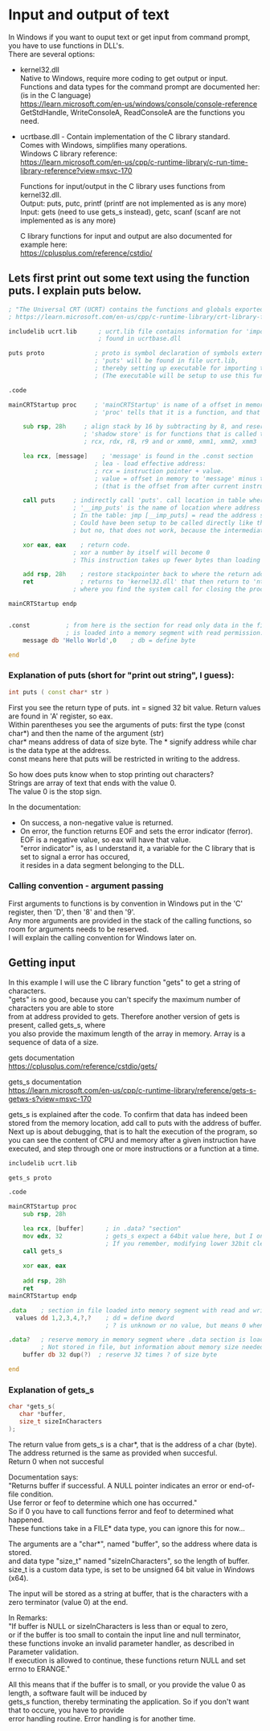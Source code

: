 # Input and output of text
In Windows if you want to ouput text or get input from command prompt, you have to use functions in DLL's. <br>
There are several options:
- kernel32.dll <br>
  Native to Windows, require more coding to get output or input. <br>
  Functions and data types for the command prompt are documented her: (is in the C language) <br>
  https://learn.microsoft.com/en-us/windows/console/console-reference <br>
  GetStdHandle, WriteConsoleA, ReadConsoleA are the functions you need.
- ucrtbase.dll - Contain implementation of the C library standard. <br>
  Comes with Windows, simplifies many operations. <br>
  Windows C library reference: <br>
  https://learn.microsoft.com/en-us/cpp/c-runtime-library/c-run-time-library-reference?view=msvc-170 <br>
  
  Functions for input/output in the C library uses functions from kernel32.dll.<br>
  Output: puts, putc, printf (printf are not implemented as is any more) <br>
  Input: gets (need to use gets_s instead), getc, scanf (scanf are not implemented as is any more) <br>
  
  C library functions for input and output are also documented for example here: <br>
  https://cplusplus.com/reference/cstdio/ <br>
  
## Lets first print out some text using the function puts. I explain puts below. <br>

```asm
; "The Universal CRT (UCRT) contains the functions and globals exported by the standard C99 CRT library"
; https://learn.microsoft.com/en-us/cpp/c-runtime-library/crt-library-features?view=msvc-170

includelib ucrt.lib      ; ucrt.lib file contains information for 'importing' the 'exported' functions and data
                         ; found in ucrtbase.dll

puts proto              ; proto is symbol declaration of symbols external to this file:
                        ; 'puts' will be found in file ucrt.lib,
                        ; thereby setting up executable for importing the dll function 'puts' from ucrtbase.dll
                        ; (The executable will be setup to use this function, only if being used)

.code

mainCRTStartup proc     ; 'mainCRTStartup' is name of a offset in memory.
                        ; 'proc' tells that it is a function, and that the symbol is global

	sub rsp, 28h     ; align stack by 16 by subtracting by 8, and reserve 20h of data for shadow store at the same time.
                     ; 'shadow store' is for functions that is called to save the first 4 arguments:
                     ; rcx, rdx, r8, r9 and or xmm0, xmm1, xmm2, xmm3

	lea rcx, [message]    ; 'message' is found in the .const section
                        ; lea - load effective address:
                        ; rcx = instruction pointer + value. 
                        ; value = offset in memory to 'message' minus the current offset
                        ; (that is the offset from after current instruction)

	call puts     ; indirectly call 'puts'. call location in table where a jmp instruction have been setup.
                  ; '__imp_puts' is the name of location where address of 'puts' is stored.
                  ; In the table: jmp [__imp_puts] = read the address stored at __imp_puts, and then jump to address.
                  ; Could have been setup to be called directly like this: call [__imp_puts] or just call [puts]
                  ; but no, that does not work, because the intermediate code produced are not setup that way...

	xor eax, eax    ; return code.
                  ; xor a number by itself will become 0
                  ; This instruction takes up fewer bytes than loading it with a 32 bit value

	add rsp, 28h    ; restore stackpointer back to where the return address is
	ret             ; returns to 'kernel32.dll' that then return to 'ntdll.dll',
                  ; where you find the system call for closing the process.

mainCRTStartup endp


.const          ; from here is the section for read only data in the file. 
                ; is loaded into a memory segment with read permission.
	message db 'Hello World',0	  ; db = define byte

end
```

### Explanation of puts (short for "print out string", I guess): <br>
```C++
int puts ( const char* str )
```
First you see the return type of puts. int = signed 32 bit value. Return values are found in 'A' register, so eax. <br>
Within parentheses you see the arguments of puts: first the type (const char*) and then the name of the argument (str) <br>
char* means address of data of size byte. The * signify address while char is the data type at the address. <br>
const means here that puts will be restricted in writing to the address.

So how does puts know when to stop printing out characters? <br>
Strings are array of text that ends with the value 0. <br>
The value 0 is the stop sign.

In the documentation: <br>
- On success, a non-negative value is returned. <br>
- On error, the function returns EOF and sets the error indicator (ferror). <br>
EOF is a negative value, so eax will have that value. <br>
"error indicator" is, as I understand it, a variable for the C library that is set to signal a error has occured, <br>
it resides in a data segment belonging to the DLL.

### Calling convention - argument passing
First arguments to functions is by convention in Windows put in the 'C' register, then 'D', then '8' and then '9'. <br>
Any more arguments are provided in the stack of the calling functions, so room for arguments needs to be reserved. <br>
I will explain the calling convention for Windows later on.


## Getting input
In this example I will use the C library function "gets" to get a string of characters. <br>
"gets" is no good, because you can't specify the maximum number of characters you are able to store <br>
from at address provided to gets. Therefore another version of gets is present, called gets_s, where <br>
you also provide the maximum length of the array in memory. Array is a sequence of data of a size.

gets documentation <br>
https://cplusplus.com/reference/cstdio/gets/

gets_s documentation <br>
https://learn.microsoft.com/en-us/cpp/c-runtime-library/reference/gets-s-getws-s?view=msvc-170

gets_s is explained after the code.
To confirm that data has indeed been stored from the memory location, add call to puts with the address of buffer.
Next up is about debugging, that is to halt the execution of the program, so you can see the content of CPU and memory
after a given instruction have executed, and step through one or more instructions or a function at a time.

```asm
includelib ucrt.lib

gets_s proto

.code

mainCRTStartup proc
	sub rsp, 28h

	lea rcx, [buffer]      ; in .data? "section"
	mov edx, 32            ; gets_s expect a 64bit value here, but I only set the 32bit part of 'D' register
                           ; If you remember, modifying lower 32bit clear the upper 32 bits in x64
	call gets_s
		
	xor eax, eax
	
	add rsp, 28h
	ret
mainCRTStartup endp

.data    ; section in file loaded into memory segment with read and write permissions
  values dd 1,2,3,4,?,?    ; dd = define dword
                           ; ? is unknown or no value, but means 0 when created in file.

.data?   ; reserve memory in memory segment where .data section is loaded.
         ; Not stored in file, but information about memory size needed for segment will be set in file 
	buffer db 32 dup(?)  ; reserve 32 times ? of size byte

end
```

### Explanation of gets_s 
```C++
char *gets_s(
   char *buffer,
   size_t sizeInCharacters
);
```
The return value from gets_s is a char*, that is the address of a char (byte). <br>
The address returned is the same as provided when succesful. <br>
Return 0 when not succesful <br>

Documentation says: <br>
"Returns buffer if successful. A NULL pointer indicates an error or end-of-file condition. <br>
Use ferror or feof to determine which one has occurred." <br>
So if 0 you have to call functions ferror and feof to determined what happened. <br>
These functions take in a FILE* data type, you can ignore this for now...

The arguments are a "char*", named "buffer", so the address where data is stored. <br>
and data type "size_t" named "sizeInCharacters", so the length of buffer. <br>
size_t is a custom data type, is set to be unsigned 64 bit value in Windows (x64). <br>

The input will be stored as a string at buffer, that is the characters with a zero terminator (value 0) at the end.

In Remarks: <br>
"If buffer is NULL or sizeInCharacters is less than or equal to zero, <br>
or if the buffer is too small to contain the input line and null terminator, <br>
these functions invoke an invalid parameter handler, as described in Parameter validation. <br>
If execution is allowed to continue, these functions return NULL and set errno to ERANGE."

All this means that if the buffer is to small, or you provide the value 0 as length, a software fault will be induced by <br>
gets_s function, thereby terminating the application. So if you don't want that to occure, you have to provide <br>
error handling routine. Error handling is for another time.
